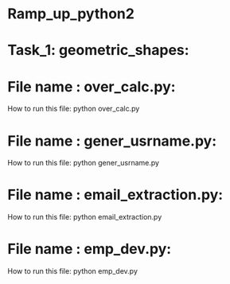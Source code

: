 # Ramp_up_python2
# Task_1: geometric_shapes:
# File name : over_calc.py:
   How to run this file: python over_calc.py
# File name : gener_usrname.py:
   How to run this file: python gener_usrname.py
# File name : email_extraction.py:
   How to run this file: python email_extraction.py
# File name : emp_dev.py:
   How to run this file: python emp_dev.py
